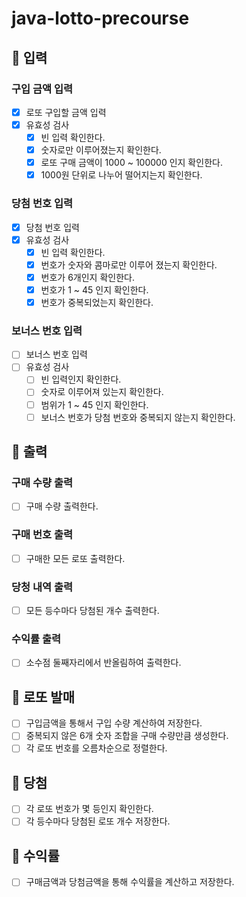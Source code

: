 # java-lotto-precourse

## 📝 입력
### 구입 금액 입력
- [x] 로또 구입할 금액 입력
- [x] 유효성 검사
    - [x] 빈 입력 확인한다.
    - [x] 숫자로만 이루어졌는지 확인한다.
    - [x] 로또 구매 금액이 1000 ~ 100000 인지 확인한다.
    - [x] 1000원 단위로 나누어 떨어지는지 확인한다.
### 당첨 번호 입력
- [x] 당첨 번호 입력
- [x] 유효성 검사 
  - [x] 빈 입력 확인한다.
  - [x] 번호가 숫자와 콤마로만 이루어 졌는지 확인한다.
  - [x] 번호가 6개인지 확인한다.
  - [x] 번호가 1 ~ 45 인지 확인한다.
  - [x] 번호가 중복되었는지 확인한다.
### 보너스 번호 입력
- [ ] 보너스 번호 입력
- [ ] 유효성 검사
  - [ ] 빈 입력인지 확인한다.
  - [ ] 숫자로 이루어져 있는지 확인한다.
  - [ ] 범위가 1 ~ 45 인지 확인한다.
  - [ ] 보너스 번호가 당첨 번호와 중복되지 않는지 확인한다.

## 📝 출력
### 구매 수량 출력
- [ ] 구매 수량 출력한다.
### 구매 번호 출력
- [ ] 구매한 모든 로또 출력한다.
### 당청 내역 출력
- [ ] 모든 등수마다 당첨된 개수 출력한다.
### 수익률 출력
- [ ] 소수점 둘째자리에서 반올림하여 출력한다.

## 📝 로또 발매
- [ ] 구입금액을 통해서 구입 수량 계산하여 저장한다.
- [ ] 중복되지 않은 6개 숫자 조합을 구매 수량만큼 생성한다.
- [ ] 각 로또 번호를 오름차순으로 정렬한다.

## 📝 당첨
- [ ] 각 로또 번호가 몇 등인지 확인한다.
- [ ] 각 등수마다 당첨된 로또 개수 저장한다.

## 📝 수익률
- [ ] 구매금액과 당첨금액을 통해 수익률을 계산하고 저장한다.